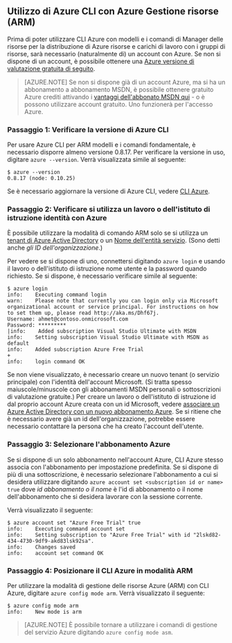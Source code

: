 <properties services="virtual-machines" title="Using Azure CLI with Azure Resource Manager" authors="squillace" solutions="" manager="timlt" editor="tysonn" />

<tags
   ms.service="virtual-machine"
   ms.devlang="na"
   ms.topic="article"
   ms.tgt_pltfrm="linux"
   ms.workload="infrastructure"
   ms.date="04/13/2015"
   ms.author="rasquill" />

## <a name="using-azure-cli-with-azure-resource-manager-arm"></a>Utilizzo di Azure CLI con Azure Gestione risorse (ARM)

Prima di poter utilizzare CLI Azure con modelli e i comandi di Manager delle risorse per la distribuzione di Azure risorse e carichi di lavoro con i gruppi di risorse, sarà necessario (naturalmente di) un account con Azure. Se non si dispone di un account, è possibile ottenere una [Azure versione di valutazione gratuita di seguito](https://azure.microsoft.com/pricing/free-trial/).

> [AZURE.NOTE] Se non si dispone già di un account Azure, ma si ha un abbonamento a abbonamento MSDN, è possibile ottenere gratuito Azure crediti attivando i [vantaggi dell'abbonato MSDN qui](https://azure.microsoft.com/pricing/member-offers/msdn-benefits-details/) - o è possono utilizzare account gratuito. Uno funzionerà per l'accesso Azure.

### <a name="step-1-verify-the-azure-cli-version"></a>Passaggio 1: Verificare la versione di Azure CLI

Per usare Azure CLI per ARM modelli e i comandi fondamentale, è necessario disporre almeno versione 0.8.17. Per verificare la versione in uso, digitare `azure --version`. Verrà visualizzata simile al seguente:

    $ azure --version
    0.8.17 (node: 0.10.25)

Se è necessario aggiornare la versione di Azure CLI, vedere [CLI Azure](https://github.com/Azure/azure-xplat-cli).

### <a name="step-2-verify-you-are-using-a-work-or-school-identity-with-azure"></a>Passaggio 2: Verificare si utilizza un lavoro o dell'istituto di istruzione identità con Azure

È possibile utilizzare la modalità di comando ARM solo se si utilizza un [tenant di Azure Active Directory](https://msdn.microsoft.com/library/azure/jj573650.aspx#BKMK_WhatIsAnAzureADTenant) o un [Nome dell'entità servizio](https://msdn.microsoft.com/library/azure/dn132633.aspx). (Sono detti anche *gli ID dell'organizzazione*.)

Per vedere se si dispone di uno, connettersi digitando `azure login` e usando il lavoro o dell'istituto di istruzione nome utente e la password quando richiesto. Se si dispone, è necessario verificare simile al seguente:

    $ azure login
    info:    Executing command login
    warn:    Please note that currently you can login only via Microsoft organizational account or service principal. For instructions on how to set them up, please read http://aka.ms/Dhf67j.
    Username: ahmet@contoso.onmicrosoft.com
    Password: *********
  	|info:    Added subscription Visual Studio Ultimate with MSDN
    info:    Setting subscription Visual Studio Ultimate with MSDN as default
    info:    Added subscription Azure Free Trial
    +
    info:    login command OK

Se non viene visualizzato, è necessario creare un nuovo tenant (o servizio principale) con l'identità dell'account Microsoft. (Si tratta spesso maiuscole/minuscole con gli abbonamenti MSDN personali o sottoscrizioni di valutazione gratuite.) Per creare un lavoro o dell'istituto di istruzione id dal proprio account Azure creata con un id Microsoft, vedere [associare un Azure Active Directory con un nuovo abbonamento Azure](https://msdn.microsoft.com/library/azure/jj573650.aspx#BKMK_WhatIsAnAzureADTenant). Se si ritiene che è necessario avere già un id dell'organizzazione, potrebbe essere necessario contattare la persona che ha creato l'account dell'utente.

### <a name="step-3-choose-your-azure-subscription"></a>Passaggio 3: Selezionare l'abbonamento Azure

Se si dispone di un solo abbonamento nell'account Azure, CLI Azure stesso associa con l'abbonamento per impostazione predefinita. Se si dispone di più di una sottoscrizione, è necessario selezionare l'abbonamento a cui si desidera utilizzare digitando `azure account set <subscription id or name> true` dove _id abbonamento o il nome_ è l'id di abbonamento o il nome dell'abbonamento che si desidera lavorare con la sessione corrente.

Verrà visualizzato il seguente:

    $ azure account set "Azure Free Trial" true
    info:    Executing command account set
    info:    Setting subscription to "Azure Free Trial" with id "2lskd82-434-4730-9df9-akd83lsk92sa".
    info:    Changes saved
    info:    account set command OK

### <a name="step-4-place-your-azure-cli-in-the-arm-mode"></a>Passaggio 4: Posizionare il CLI Azure in modalità ARM

Per utilizzare la modalità di gestione delle risorse Azure (ARM) con CLI Azure, digitare `azure config mode arm`. Verrà visualizzato il seguente:

    $ azure config mode arm
    info:    New mode is arm

> [AZURE.NOTE] È possibile tornare a utilizzare i comandi di gestione del servizio Azure digitando `azure config mode asm`.
